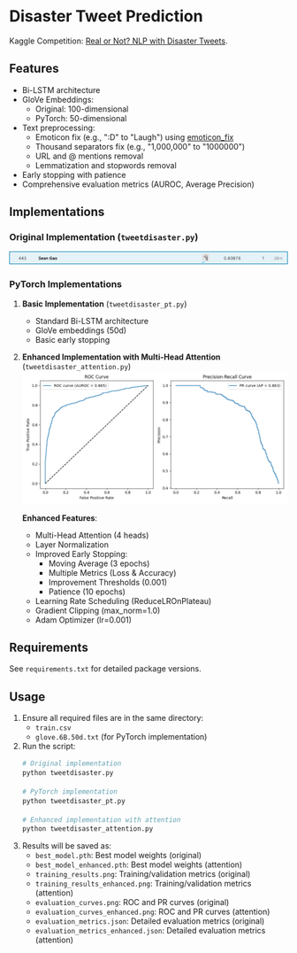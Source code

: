 # Disaster Tweet Prediction
Kaggle Competition: [Real or Not? NLP with Disaster Tweets](https://www.kaggle.com/c/nlp-getting-started/overview).

## Features
- Bi-LSTM architecture
- GloVe Embeddings:
  - Original: 100-dimensional
  - PyTorch: 50-dimensional
- Text preprocessing:
  - Emoticon fix (e.g., ":D" to "Laugh") using [emoticon_fix](https://github.com/xga0/emoticon_fix)
  - Thousand separators fix (e.g., "1,000,000" to "1000000")
  - URL and @ mentions removal
  - Lemmatization and stopwords removal
- Early stopping with patience
- Comprehensive evaluation metrics (AUROC, Average Precision)

## Implementations
### Original Implementation (`tweetdisaster.py`)
![performance](https://raw.githubusercontent.com/xga0/DisasterTweetPrediction/master/img/disaster%20tweet.png)

### PyTorch Implementations
1. **Basic Implementation** (`tweetdisaster_pt.py`)
   - Standard Bi-LSTM architecture
   - GloVe embeddings (50d)
   - Basic early stopping

2. **Enhanced Implementation with Multi-Head Attention** (`tweetdisaster_attention.py`)
   ![evaluation_curves_enhanced](https://raw.githubusercontent.com/xga0/DisasterTweetPrediction/refs/heads/master/img/evaluation_curves_enhanced.png)
   
   **Enhanced Features**:
   - Multi-Head Attention (4 heads)
   - Layer Normalization
   - Improved Early Stopping:
     - Moving Average (3 epochs)
     - Multiple Metrics (Loss & Accuracy)
     - Improvement Thresholds (0.001)
     - Patience (10 epochs)
   - Learning Rate Scheduling (ReduceLROnPlateau)
   - Gradient Clipping (max_norm=1.0)
   - Adam Optimizer (lr=0.001)

## Requirements
See `requirements.txt` for detailed package versions.

## Usage
1. Ensure all required files are in the same directory:
   - `train.csv`
   - `glove.6B.50d.txt` (for PyTorch implementation)
2. Run the script:
   ```bash
   # Original implementation
   python tweetdisaster.py
   
   # PyTorch implementation
   python tweetdisaster_pt.py
   
   # Enhanced implementation with attention
   python tweetdisaster_attention.py
   ```
3. Results will be saved as:
   - `best_model.pth`: Best model weights (original)
   - `best_model_enhanced.pth`: Best model weights (attention)
   - `training_results.png`: Training/validation metrics (original)
   - `training_results_enhanced.png`: Training/validation metrics (attention)
   - `evaluation_curves.png`: ROC and PR curves (original)
   - `evaluation_curves_enhanced.png`: ROC and PR curves (attention)
   - `evaluation_metrics.json`: Detailed evaluation metrics (original)
   - `evaluation_metrics_enhanced.json`: Detailed evaluation metrics (attention)
